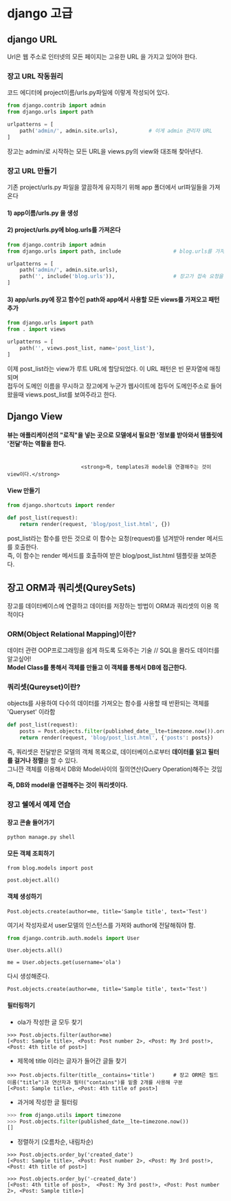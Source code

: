 # django 고급
## django URL
Url은 웹 주소로 인터넷의 모든 페이지는 고유한 URL 을 가지고 있어야 한다.
### 장고 URL 작동원리
코드 에디터에 project이름/urls.py파일에 이렇게 작성되어 있다.
```python
from django.contrib import admin
from django.urls import path

urlpatterns = [
    path('admin/', admin.site.urls),          # 이게 admin 관리자 URL
]
```
장고는 admin/로 시작하는 모든 URL을 views.py의 view와 대조해 찾아낸다.<br/>

### 장고 URL 만들기
기존 project/urls.py 파일을 깔끔하게 유지하기 위해 app 폴더에서 url파일들을 가져온다
#### 1) app이름/urls.py 을 생성
#### 2) project/urls.py에 blog.urls를 가져온다
```python
from django.contrib import admin
from django.urls import path, include                 # blog.urls를 가져오기 위해 include함수 추가

urlpatterns = [
    path('admin/', admin.site.urls),
    path('', include('blog.urls')),                   # 장고가 접속 요청을 blog.urls로 전송해 추가 명령을 찾도록 한다.
]
```
#### 3) app/urls.py에 장고 함수인 path와 app에서 사용할 모든 views를 가져오고 패턴추가
```python
from django.urls import path
from . import views

urlpatterns = [
    path('', views.post_list, name='post_list'),
]
```
이제 post_list라는 view가 루트 URL에 할당되었다. 이 URL 패턴은 빈 문자열에 매칭되며<br/>
접두어 도메인 이름을 무시하고 장고에게 누군가 웹사이트에 접두어 도메인주소로 들어왔을때 views.post_list를 보여주라고 한다.

## Django View
#### 뷰는 애플리케이션의 "로직"을 넣는 곳으로 모델에서 필요한 '정보를 받아와서 템플릿에 '전달'하는 역활을 한다.<br/><br/>
                            <strong>즉, templates과 model을 연결해주는 것이 view이다.</strong>
                            
#### View 만들기
```python
from django.shortcuts import render

def post_list(request):
    return render(request, 'blog/post_list.html', {})
```
post_list라는 함수를 만든 것으로 이 함수는 요청(request)를 넘겨받아 render 메서드를 호출한다. <br/>
즉, 이 함수는 render 메서드를 호출하여 받은 blog/post_list.html 템플릿을 보여준다.<br/>

## 장고 ORM과 쿼리셋(QureySets)
장고를 데이터베이스에 연결하고 데이터를 저장하는 방법이 ORM과 쿼리셋의 이용 목적이다
### ORM(Object Relational Mapping)이란?<br/>
데이터 관련 OOP프로그래밍을 쉽게 하도록 도와주는 기술 // SQL을 몰라도 데이터를 알고싶어!<br/>
<strong>Model Class를 통해서 객체를 만들고 이 객체를 통해서 DB에 접근한다.</strong><br/>

### 쿼리셋(Qureyset)이란?<br/>
objects를 사용하여 다수의 데이터를 가져오는 함수를 사용할 때 반환되는 객체를 'Queryset' 이라함
```python
def post_list(request):
    posts = Post.objects.filter(published_date__lte=timezone.now()).order_by('published_date')
    return render(request, 'blog/post_list.html', {'posts': posts})                 # posts가 쿼리셋임
```
즉, 쿼리셋은 전달받은 모델의 객체 목록으로, 데이터베이스로부터 <strong>데이터를 읽고 필터를 걸거나 정렬</strong>을 할 수 있다.<br/>
그니깐 객체를 이용해서 DB와 Model사이의 질의연산(Query Operation)해주는 것임<br/><br/>
                              <strong>즉, DB와 model을 연결해주는 것이 쿼리셋이다.</strong>

### 장고 쉘에서 예제 연습
#### 장고 콘솔 들어가기
```
python manage.py shell
```
#### 모든 객체 조회하기
```
from blog.models import post
```
```
post.object.all()
```

#### 객체 생성하기
```
Post.objects.create(author=me, title='Sample title', text='Test')
```
여기서 작성자로서 user모델의 인스턴스를 가져와 author에 전달해줘야 함.
```python
from django.contrib.auth.models import User
```
```
User.objects.all()
```
```
me = User.objects.get(username='ola')
```
다시 생성해준다.
```
Post.objects.create(author=me, title='Sample title', text='Test')
```
#### 필터링하기
- ola가 작성한 글 모두 찾기
```
>>> Post.objects.filter(author=me)
[<Post: Sample title>, <Post: Post number 2>, <Post: My 3rd post!>, <Post: 4th title of post>]
```
- 제목에 title 이라는 글자가 들어간 글들 찾기
```
>>> Post.objects.filter(title__contains='title')      # 장고 ORM은 필드 이름("title")과 연산자과 필터("contains")를 밑줄 2개를 사용해 구분
[<Post: Sample title>, <Post: 4th title of post>]
```

- 과거에 작성한 글 필터링
```python
>>> from django.utils import timezone
>>> Post.objects.filter(published_date__lte=timezone.now())
[]
```

- 정렬하기 (오름차순, 내림차순)
```
>>> Post.objects.order_by('created_date')
[<Post: Sample title>, <Post: Post number 2>, <Post: My 3rd post!>, <Post: 4th title of post>]

>>> Post.objects.order_by('-created_date')
[<Post: 4th title of post>,  <Post: My 3rd post!>, <Post: Post number 2>, <Post: Sample title>]
```

